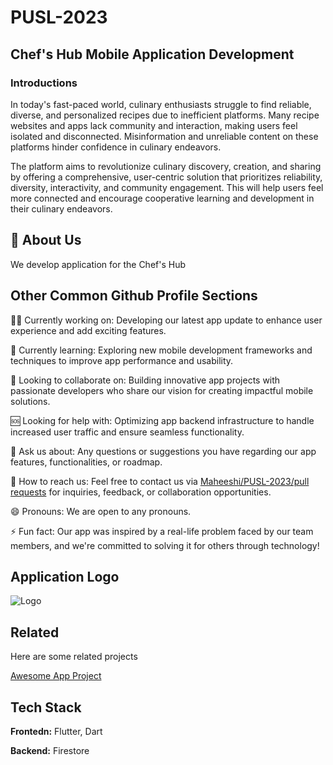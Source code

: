 # PUSL-2023
## Chef's Hub Mobile Application Development

### Introductions
<p>In today's fast-paced world, culinary enthusiasts struggle to find reliable, diverse, and personalized recipes due to inefficient platforms. Many recipe websites and apps lack community and interaction, making users feel isolated and disconnected. Misinformation and unreliable content on these platforms hinder confidence in culinary endeavors.</p> 
<p>The platform aims to revolutionize culinary discovery, creation, and sharing by offering a comprehensive, user-centric solution that prioritizes reliability, diversity, interactivity, and community engagement. This will help users feel more connected and encourage cooperative learning and development in their culinary endeavors.</p>


## 🚀 About Us
We develop application for the Chef's Hub


## Other Common Github Profile Sections
👩‍💻 Currently working on: Developing our latest app update to enhance user experience and add exciting features.

🧠 Currently learning: Exploring new mobile development frameworks and techniques to improve app performance and usability.

🤝 Looking to collaborate on: Building innovative app projects with passionate developers who share our vision for creating impactful mobile solutions.

🆘 Looking for help with: Optimizing app backend infrastructure to handle increased user traffic and ensure seamless functionality.

💬 Ask us about: Any questions or suggestions you have regarding our app features, functionalities, or roadmap.

📧 How to reach us: Feel free to contact us via [Maheeshi/PUSL-2023/pull requests](https://github.com/Maheeshi/PUSL-2023/pulls) for inquiries, feedback, or collaboration opportunities.

😄 Pronouns: We are open to any pronouns.

⚡️ Fun fact: Our app was inspired by a real-life problem faced by our team members, and we're committed to solving it for others through technology!


## Application Logo
    
![Logo](https://raw.githubusercontent.com/Maheeshi/PUSL-2023/main/assets/logochefHub.png)


## Related

Here are some related projects

[Awesome App Project](https://github.com/Maheeshi/PUSL-2023)


## Tech Stack

**Frontedn:** Flutter, Dart

**Backend:** Firestore


